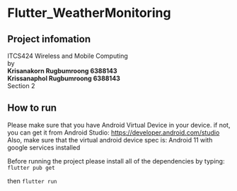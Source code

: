 # Flutter_WeatherMonitoring

## Project infomation

ITCS424 Wireless and Mobile Computing <br />
by<br />
**Krisanakorn Rugbumroong 6388143<br />
Krissanaphol Rugbumroong 6388143**<br />
Section 2<br />

## How to run

Please make sure that you have Android Virtual Device in your device. if not, you can get it from Android Studio: https://developer.android.com/studio
Also, make sure that the virtual android device spec is: Android 11 with google services installed

Before running the project please install all of the dependencies by typing:
`flutter pub get`

then 
`flutter run`

